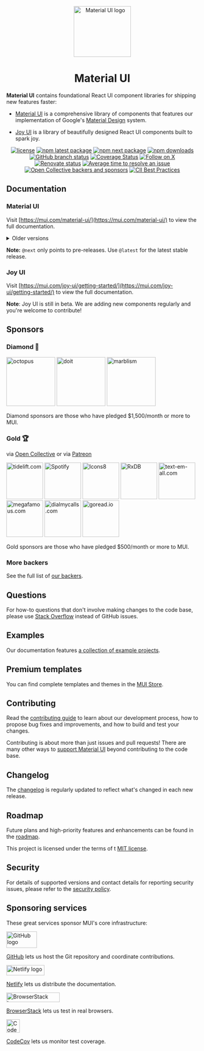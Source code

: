 <!-- markdownlint-disable-next-line -->
<p align="center">
  <a href="https://mui.com/core/" rel="noopener" target="_blank"><img width="150" height="133" src="https://mui.com/static/logo.svg" alt="Material UI logo"></a>
</p>

<h1 align="center">Material UI</h1>

**Material UI** contains foundational React UI component libraries for shipping new features faster:

- [Material UI](https://mui.com/material-ui/) is a comprehensive library of components that features our implementation of Google's [Material Design](https://m2.material.io/design/introduction/) system.

- [Joy UI](https://mui.com/joy-ui/getting-started/) is a library of beautifully designed React UI components built to spark joy.

<div align="center">

[![license](https://img.shields.io/badge/license-MIT-blue.svg)](https://github.com/mui/material-ui/blob/HEAD/LICENSE)
[![npm latest package](https://img.shields.io/npm/v/@mui/material/latest.svg)](https://www.npmjs.com/package/@mui/material)
[![npm next package](https://img.shields.io/npm/v/@mui/material/next.svg)](https://www.npmjs.com/package/@mui/material)
[![npm downloads](https://img.shields.io/npm/dm/@mui/material.svg)](https://www.npmjs.com/package/@mui/material)
[![GitHub branch status](https://img.shields.io/github/checks-status/mui/material-ui/HEAD)](https://github.com/mui/material-ui/commits/HEAD/)
[![Coverage Status](https://img.shields.io/codecov/c/github/mui/material-ui.svg)](https://app.codecov.io/gh/mui/material-ui/)
[![Follow on X](https://img.shields.io/twitter/follow/MaterialUI.svg?label=follow+Material+UI)](https://x.com/MaterialUI)
[![Renovate status](https://img.shields.io/badge/renovate-enabled-brightgreen.svg)](https://github.com/mui/material-ui/issues/27062)
[![Average time to resolve an issue](https://isitmaintained.com/badge/resolution/mui/material-ui.svg)](https://isitmaintained.com/project/mui/material-ui 'Average time to resolve an issue')
[![Open Collective backers and sponsors](https://img.shields.io/opencollective/all/mui-org)](https://opencollective.com/mui-org)
[![CII Best Practices](https://bestpractices.coreinfrastructure.org/projects/1320/badge)](https://bestpractices.coreinfrastructure.org/projects/1320)

</div>

## Documentation

### Material UI

Visit [https://mui.com/material-ui/](https://mui.com/material-ui/) to view the full documentation.

<details>
  <summary>Older versions</summary>

- **[v4.x](https://v4.mui.com/)** ([Migration from v4 to v5](https://mui.com/material-ui/migration/migration-v4/))
- **[v3.x](https://v3.mui.com/)** ([Migration from v3 to v4](https://mui.com/material-ui/migration/migration-v3/))
- **[v0.x](https://v0.mui.com/)** ([Migration to v1](https://mui.com/material-ui/migration/migration-v0x/))

</details>

**Note:** `@next` only points to pre-releases.
Use `@latest` for the latest stable release.

### Joy UI

Visit [https://mui.com/joy-ui/getting-started/](https://mui.com/joy-ui/getting-started/) to view the full documentation.

**Note**: Joy UI is still in beta.
We are adding new components regularly and you're welcome to contribute!

## Sponsors

### Diamond 💎

<p>
  <a href="https://octopus.com/?utm_source=MUI&utm_medium=referral&utm_content=readme" rel="noopener sponsored" target="_blank"><img height="128" width="128" src="https://mui.com/static/sponsors/octopus-square.svg" alt="octopus" title="Repeatable, reliable deployments" loading="lazy" /></a>
  <a href="https://www.doit.com/?utm_source=MUI&utm_medium=referral&utm_content=readme" rel="noopener sponsored" target="_blank"><img height="128" width="128" src="https://mui.com/static/sponsors/doit-square.svg" alt="doit" title="Management Platform for Google Cloud and AWS" loading="lazy" /></a>
<a href="https://www.marblism.com/?utm_source=mui" rel="noopener sponsored" target="_blank"><img height="128" width="128" src="https://mui.com/static/sponsors/marblism-square.svg" alt="marblism" title="AI web app generation" loading="lazy" /></a>
</p>

Diamond sponsors are those who have pledged \$1,500/month or more to MUI.

### Gold 🏆

via [Open Collective](https://opencollective.com/mui-org) or via [Patreon](https://www.patreon.com/oliviertassinari)

<p>
  <a href="https://tidelift.com/subscription/pkg/npm-material-ui?utm_source=npm-material-ui&utm_medium=referral&utm_campaign=homepage" rel="noopener sponsored" target="_blank"><img height="96" width="96" src="https://avatars.githubusercontent.com/u/30204434?s=288" alt="tidelift.com" title="Tidelift: Enterprise-ready open-source software." loading="lazy" /></a>
  <a href="https://open.spotify.com/?utm_source=MUI&utm_medium=referral&utm_content=readme" rel="noopener sponsored" target="_blank"><img height="96" width="96" src="https://avatars.githubusercontent.com/u/251374?s=288" alt="Spotify" title="Spotify: Music service for accessing millions of songs." loading="lazy" /></a>
  <a href="https://icons8.com?utm_source=MUI&utm_medium=referral&utm_content=readme" rel="noopener sponsored" target="_blank"><img height="96" width="96" src="https://images.opencollective.com/icons8/7fa1641/logo/288.png" alt="Icons8" title="Icons8: API for icons, photos, illustrations, and music." loading="lazy"></a>
  <a href="https://rxdb.info/?utm_source=sponsor&utm_medium=opencollective&utm_campaign=opencollective-mui" rel="noopener sponsored" target="_blank"><img height="96" width="96" src="https://rxdb.info/files/logo/logo_text.svg" alt="RxDB" title="RxDB: Local-first JavaScript database." loading="lazy" /></a>
  <a href="https://www.text-em-all.com/?utm_source=MUI&utm_medium=referral&utm_content=readme" rel="noopener sponsored" target="_blank"><img src="https://avatars.githubusercontent.com/u/1262264?s=288" alt="text-em-all.com" title="Text-em-all: Mass text messaging and automated calling." height="96" width="96" loading="lazy"></a>
  <a href="https://megafamous.com/?utm_source=MUI&utm_medium=referral&utm_content=readme" rel="noopener sponsored" target="_blank"><img height="96" width="96" src="https://mui.com/static/sponsors/megafamous.png" alt="megafamous.com" title="MegaFamous: Buy Instagram followers and likes." loading="lazy" /></a>
  <a href="https://www.dialmycalls.com/?utm_source=MUI&utm_medium=referral&utm_content=readme" rel="noopener sponsored" target="_blank"><img height="96" width="96" src="https://images.opencollective.com/dialmycalls/f5ae9ab/avatar/288.png" alt="dialmycalls.com" title="DialMyCalls: Send text messages, calls, and emails." loading="lazy" /></a>
  <a href="https://goread.io/?utm_source=MUI&utm_medium=referral&utm_content=readme" rel="noopener sponsored" target="_blank"><img height="96" width="96" src="https://images.opencollective.com/goread_io/eb6337d/logo/288.png" alt="goread.io" title="Goread.io: Instagram followers, likes, views, and comments." loading="lazy" /></a>
</p>

Gold sponsors are those who have pledged \$500/month or more to MUI.

### More backers

See the full list of [our backers](https://mui.com/material-ui/discover-more/backers/).

## Questions

For how-to questions that don't involve making changes to the code base, please use [Stack Overflow](https://stackoverflow.com/questions/) instead of GitHub issues.

## Examples

Our documentation features [a collection of example projects](https://github.com/mui/material-ui/tree/master/examples).

## Premium templates

You can find complete templates and themes in the [MUI Store](https://mui.com/store/?utm_source=docs&utm_medium=referral&utm_campaign=readme-store).

## Contributing

Read the [contributing guide](/CONTRIBUTING.md) to learn about our development process, how to propose bug fixes and improvements, and how to build and test your changes.

Contributing is about more than just issues and pull requests!
There are many other ways to [support Material UI](https://mui.com/material-ui/getting-started/faq/#mui-is-awesome-how-can-i-support-the-project) beyond contributing to the code base.

## Changelog

The [changelog](https://github.com/mui/material-ui/releases) is regularly updated to reflect what's changed in each new release.

## Roadmap

Future plans and high-priority features and enhancements can be found in the [roadmap](https://mui.com/material-ui/discover-more/roadmap/).



This project is licensed under the terms of t
[MIT license](/LICENSE).

## Security

For details of supported versions and contact details for reporting security issues, please refer to the [security policy](https://github.com/mui/material-ui/security/policy).

## Sponsoring services

These great services sponsor MUI's core infrastructure:

<div>
<picture>
  <source media="(prefers-color-scheme: dark)" srcset="https://mui.com/static/readme/github-darkmode.svg">
  <source media="(prefers-color-scheme: light)" srcset="https://mui.com/static/readme/github-lightmode.svg">
  <img alt="GitHub logo" src="https://mui.com/static/readme/github-lightmode.svg" width="80" height="43">
</picture>

[GitHub](https://github.com/) lets us host the Git repository and coordinate contributions.

</div>

<div>
<picture>
  <source media="(prefers-color-scheme: dark)" srcset="https://mui.com/static/readme/netlify-darkmode.svg">
  <source media="(prefers-color-scheme: light)" srcset="https://mui.com/static/readme/netlify-lightmode.svg">
  <img alt="Netlify logo" src="https://mui.com/static/readme/netlify-lightmode.svg" width="100" height="27">
</picture>

[Netlify](https://www.netlify.com/) lets us distribute the documentation.

</div>

<div>
<picture>
  <source media="(prefers-color-scheme: dark)" srcset="https://mui.com/static/readme/browserstack-darkmode.svg">
  <source media="(prefers-color-scheme: light)" srcset="https://mui.com/static/readme/browserstack-lightmode.svg">
  <img alt="BrowserStack logo" src="https://mui.com/static/readme/browserstack-lightmode.svg" width="140" height="25">
</picture>

[BrowserStack](https://www.browserstack.com/) lets us test in real browsers.

</div>

<div>
<img loading="lazy" alt="CodeCov logo" src="https://avatars.githubusercontent.com/u/8226205?s=105" width="35" height="35">

[CodeCov](https://about.codecov.io/) lets us monitor test coverage.

</div>
